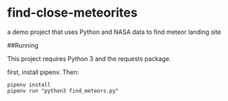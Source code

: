 # find-close-meteorites
a demo project that uses Python and NASA data to find meteor landing site


##Running

This project requires Python 3 and the requests package.

first, install pipenv. Then:

```
pipenv install
pipenv run "python3 find_meteors.py"

```
